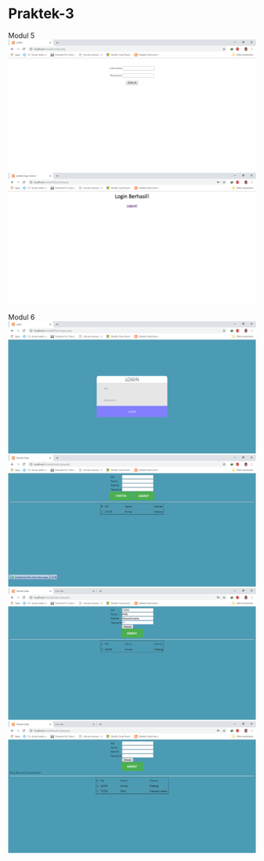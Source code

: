 # Praktek-3
Modul 5
![Alt Text](https://github.com/DimasRafly/Praktek-3/blob/master/modul5/modul5_1.png)
![Alt Text](https://github.com/DimasRafly/Praktek-3/blob/master/modul5/modul5_2.png)

Modul 6
![Alt Text](https://github.com/DimasRafly/Praktek-3/blob/master/modul6/modul6_1.png)
![Alt Text](https://github.com/DimasRafly/Praktek-3/blob/master/modul6/modul6_2.png)
![Alt Text](https://github.com/DimasRafly/Praktek-3/blob/master/modul6/modul6_3.png)
![Alt Text](https://github.com/DimasRafly/Praktek-3/blob/master/modul6/modul6_4.png)
